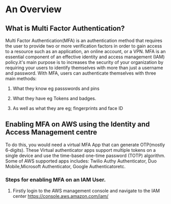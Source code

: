 # An Overview
## What is Multi Factor Authentication?
Multi Factor Authentication(MFA) is an authentication method that requires the user to provide two or more verification factors in order to gain access to a resource such as an application, an online account, or a VPN. MFA is an essential component of an effective identity and access management (IAM) policy.it's main purpose is to increases the security of your organization by requiring your users to identify themselves with more than just a username and password. With MFA, users can authenticate themselves with three main methods:

1. What they know eg passswords and pins

2. What they have eg Tokens and badges.

3. As well as what they are eg; fingerprints and face ID

## Enabling MFA on AWS using the Identity and Access Management centre

To do this, you would need a virtual MFA App that can generate OTP(mostly 6-digits). These Virtual authenticator apps support multiple tokens on a single device and use the time-based one-time password (TOTP) algorithm. Some of AWS supported apps includes: Twilio Authy Authenticator, Duo Mobile,Microsoft Authenticator, Google Authenticatoretc.

### Steps for enabling MFA on an IAM User.

1. Firstly login to the AWS management console and navigate to the IAM center  https://console.aws.amazon.com/iam/


